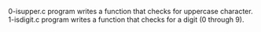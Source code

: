 0-isupper.c program writes a function that checks for uppercase character.
1-isdigit.c program writes  a function that checks for a digit (0 through 9).
